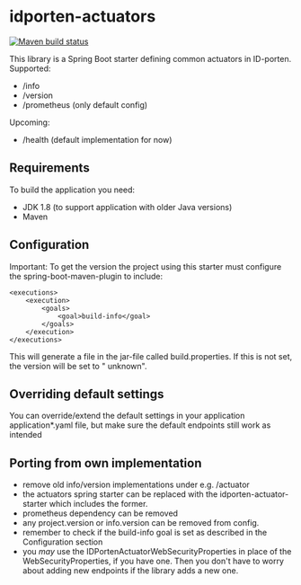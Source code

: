 # idporten-actuators

[![Maven build status](https://github.com/felleslosninger/idporten-actuator-starter/actions/workflows/call-maventests.yml/badge.svg)](https://github.com/felleslosninger/idporten-actuator-starter/actions/workflows/call-maventests.yml)

This library is a Spring Boot starter defining common actuators in ID-porten. Supported:

* /info
* /version
* /prometheus (only default config)

Upcoming:

* /health (default implementation for now)

## Requirements

To build the application you need:

* JDK 1.8 (to support application with older Java versions)
* Maven

## Configuration

Important: To get the version the project using this starter must configure the spring-boot-maven-plugin to include:

```
<executions>
    <execution>
        <goals>
            <goal>build-info</goal>
        </goals>
    </execution>
</executions>
```

This will generate a file in the jar-file called build.properties. If this is not set, the version will be set to "
unknown".

## Overriding default settings

You can override/extend the default settings in your application application*.yaml file, but make sure the default endpoints still work as intended

## Porting from own implementation

- remove old info/version implementations under e.g. /actuator
- the actuators spring starter can be replaced with the idporten-actuator-starter which includes the former.
- prometheus dependency can be removed  
- any project.version or info.version can be removed from config.
- remember to check if the build-info goal is set as described in the Configuration section
- you _may_ use the IDPortenActuatorWebSecurityProperties in place of the WebSecurityProperties, if you have one. Then you don't have to worry about adding new endpoints if the library adds a new one.